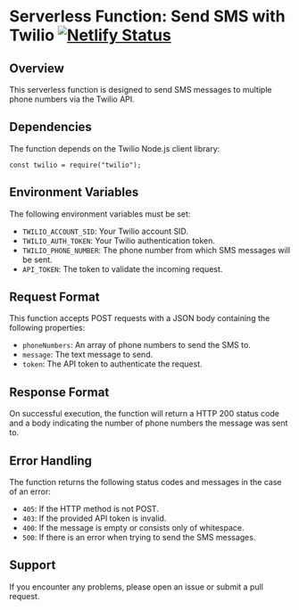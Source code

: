

Serverless Function: Send SMS with Twilio [![Netlify Status](https://api.netlify.com/api/v1/badges/f5bb60d7-1ea5-49a9-af09-3025f584350a/deploy-status)](https://app.netlify.com/sites/sendsms-serverless-function/deploys)
=========================================

Overview
--------

This serverless function is designed to send SMS messages to multiple phone numbers via the Twilio API.

Dependencies
------------

The function depends on the Twilio Node.js client library:

`const twilio = require("twilio");`

Environment Variables
---------------------

The following environment variables must be set:

*   `TWILIO_ACCOUNT_SID`: Your Twilio account SID.
*   `TWILIO_AUTH_TOKEN`: Your Twilio authentication token.
*   `TWILIO_PHONE_NUMBER`: The phone number from which SMS messages will be sent.
*   `API_TOKEN`: The token to validate the incoming request.

Request Format
--------------

This function accepts POST requests with a JSON body containing the following properties:

*   `phoneNumbers`: An array of phone numbers to send the SMS to.
*   `message`: The text message to send.
*   `token`: The API token to authenticate the request.

Response Format
---------------

On successful execution, the function will return a HTTP 200 status code and a body indicating the number of phone numbers the message was sent to.

Error Handling
--------------

The function returns the following status codes and messages in the case of an error:

*   `405`: If the HTTP method is not POST.
*   `403`: If the provided API token is invalid.
*   `400`: If the message is empty or consists only of whitespace.
*   `500`: If there is an error when trying to send the SMS messages.

Support
--------------
If you encounter any problems, please open an issue or submit a pull request.
